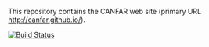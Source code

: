 
This repository contains the CANFAR web site (primary URL http://canfar.github.io/).


[![Build Status](https://travis-ci.org/canfar/canfar.github.io.svg?branch=master)](https://travis-ci.org/canfar/canfar.github.io)

